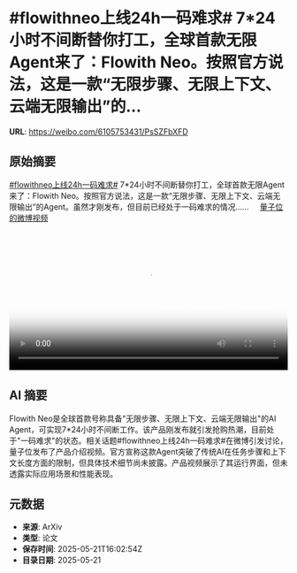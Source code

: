 # #flowithneo上线24h一码难求# 7*24小时不间断替你打工，全球首款无限Agent来了：Flowith Neo。按照官方说法，这是一款“无限步骤、无限上下文、云端无限输出”的...

**URL**: https://weibo.com/6105753431/PsSZFbXFD

## 原始摘要

<a href="https://m.weibo.cn/search?containerid=231522type%3D1%26t%3D10%26q%3D%23flowithneo%E4%B8%8A%E7%BA%BF24h%E4%B8%80%E7%A0%81%E9%9A%BE%E6%B1%82%23&amp;extparam=%23flowithneo%E4%B8%8A%E7%BA%BF24h%E4%B8%80%E7%A0%81%E9%9A%BE%E6%B1%82%23" data-hide=""><span class="surl-text">#flowithneo上线24h一码难求#</span></a> 7*24小时不间断替你打工，全球首款无限Agent来了：Flowith Neo。按照官方说法，这是一款“无限步骤、无限上下文、云端无限输出”的Agent。虽然才刚发布，但目前已经处于一码难求的情况…… <a href="https://video.weibo.com/show?fid=1034:5168845208354856" data-hide=""><span class="url-icon"><img style="width: 1rem;height: 1rem" src="https://h5.sinaimg.cn/upload/2015/09/25/3/timeline_card_small_video_default.png" referrerpolicy="no-referrer"></span><span class="surl-text">量子位的微博视频</span></a> <br clear="both"><div style="clear: both"></div><video controls="controls" poster="https://tvax4.sinaimg.cn/orj480/006Fd7o3ly1i1nesadn3ej30u01hcgps.jpg" style="width: 100%"><source src="https://f.video.weibocdn.com/o0/QY5Xg7zflx08oqklFJm801041200i8EA0E010.mp4?label=mp4_720p&amp;template=720x1280.24.0&amp;ori=0&amp;ps=1CwnkDw1GXwCQx&amp;Expires=1747846726&amp;ssig=JErsglg5JZ&amp;KID=unistore,video"><source src="https://f.video.weibocdn.com/o0/iLlaHhYflx08oqklk2Xe01041200auWl0E010.mp4?label=mp4_hd&amp;template=540x960.24.0&amp;ori=0&amp;ps=1CwnkDw1GXwCQx&amp;Expires=1747846726&amp;ssig=8AdKEiAocd&amp;KID=unistore,video"><source src="https://f.video.weibocdn.com/o0/IMLZde2Hlx08oqklkmZa010412005DAc0E010.mp4?label=mp4_ld&amp;template=360x640.24.0&amp;ori=0&amp;ps=1CwnkDw1GXwCQx&amp;Expires=1747846726&amp;ssig=Zrb2ib0yux&amp;KID=unistore,video"><p>视频无法显示，请前往<a href="https://video.weibo.com/show?fid=1034%3A5168845208354856" target="_blank" rel="noopener noreferrer">微博视频</a>观看。</p></video>

## AI 摘要

Flowith Neo是全球首款号称具备"无限步骤、无限上下文、云端无限输出"的AI Agent，可实现7*24小时不间断工作。该产品刚发布就引发抢购热潮，目前处于"一码难求"的状态。相关话题#flowithneo上线24h一码难求#在微博引发讨论，量子位发布了产品介绍视频。官方宣称这款Agent突破了传统AI在任务步骤和上下文长度方面的限制，但具体技术细节尚未披露。产品视频展示了其运行界面，但未透露实际应用场景和性能表现。

## 元数据

- **来源**: ArXiv
- **类型**: 论文
- **保存时间**: 2025-05-21T16:02:54Z
- **目录日期**: 2025-05-21
